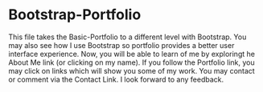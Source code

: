 # Bootstrap-Portfolio
This file takes the Basic-Portfolio to a different level with Bootstrap.
You may also see how I use Bootstrap so portfolio provides a better user interface experience.
Now, you will be able to learn of me by exploringt he About Me link (or clicking on my name).
If you follow the Portfolio link, you may click on links which will show you some of my work. 
You may contact or comment via the Contact Link. I look forward to any feedback.
